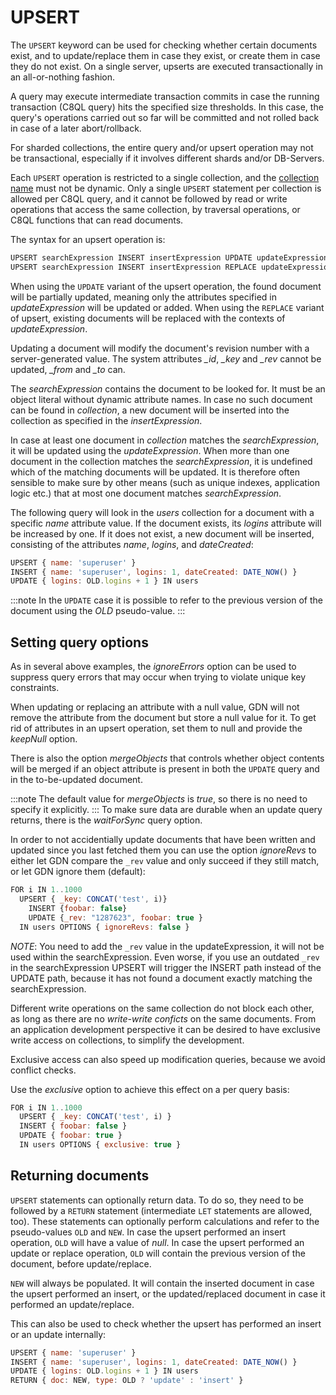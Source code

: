 
UPSERT
======

The `UPSERT` keyword can be used for checking whether certain documents exist, and to update/replace them in case they exist, or create them in case they do not exist. On a single server, upserts are executed transactionally in an all-or-nothing fashion. 

A query may execute intermediate transaction commits in case the running transaction (C8QL query) hits the specified size thresholds. In this case, the query's operations carried out so far will be committed and not rolled back in case of a later abort/rollback. 

For sharded collections, the entire query and/or upsert operation may not be transactional, especially if it involves different shards and/or DB-Servers.

Each `UPSERT` operation is restricted to a single collection, and the [collection name](../../documents/appendix/glossary.md#collection-name) must not be dynamic. Only a single `UPSERT` statement per collection is allowed per C8QL query, and it cannot be followed by read or write operations that access the same collection, by traversal operations, or C8QL functions that can read documents.

The syntax for an upsert operation is:

```js
UPSERT searchExpression INSERT insertExpression UPDATE updateExpression IN collection options
UPSERT searchExpression INSERT insertExpression REPLACE updateExpression IN collection options
```

When using the `UPDATE` variant of the upsert operation, the found document will be partially updated, meaning only the attributes specified in *updateExpression* will be updated or added. When using the `REPLACE` variant of upsert, existing documents will be replaced with the contexts of *updateExpression*.

Updating a document will modify the document's revision number with a server-generated value. The system attributes *_id*, *_key* and *_rev* cannot be updated, *_from* and *_to* can.

The *searchExpression* contains the document to be looked for. It must be an object literal without dynamic attribute names. In case no such document can be found in *collection*, a new document will be inserted into the collection as specified in the *insertExpression*. 

In case at least one document in *collection* matches the *searchExpression*, it will be updated using the *updateExpression*. When more than one document in the collection matches the *searchExpression*, it is undefined which of the matching documents will be updated. It is therefore often sensible to make sure by other means (such as unique indexes, application logic etc.) that at most one document matches *searchExpression*.

The following query will look in the *users* collection for a document with a specific *name* attribute value. If the document exists, its *logins* attribute will be increased by one. If it does not exist, a new document will be inserted, consisting of the attributes *name*, *logins*, and *dateCreated*:

```js
UPSERT { name: 'superuser' } 
INSERT { name: 'superuser', logins: 1, dateCreated: DATE_NOW() } 
UPDATE { logins: OLD.logins + 1 } IN users
```

:::note
In the `UPDATE` case it is possible to refer to the previous version of the document using the *OLD* pseudo-value.
:::

Setting query options
---------------------

As in several above examples, the *ignoreErrors* option can be used to suppress query errors that may occur when trying to violate unique key constraints.

When updating or replacing an attribute with a null value, GDN will not remove the attribute from the document but store a null value for it. To get rid of attributes in an upsert operation, set them to null and provide the *keepNull* option.

There is also the option *mergeObjects* that controls whether object contents will be merged if an object attribute is present in both the `UPDATE` query and in the to-be-updated document.

:::note
The default value for *mergeObjects* is *true*, so there is no need to specify it explicitly.
:::
To make sure data are durable when an update query returns, there is the *waitForSync* query option.

In order to not accidentially update documents that have been written and updated since you last fetched them you can use the option *ignoreRevs* to either let GDN compare the `_rev` value and only succeed if they still match, or let GDN ignore them (default):

```js
FOR i IN 1..1000
  UPSERT { _key: CONCAT('test', i)}
    INSERT {foobar: false}
    UPDATE {_rev: "1287623", foobar: true }
  IN users OPTIONS { ignoreRevs: false }
```

*NOTE*: You need to add the `_rev` value in the updateExpression, it will not be used within the searchExpression. Even worse, if you use an outdated `_rev` in the searchExpression UPSERT will trigger the INSERT path instead of the UPDATE path, because it has not found a document exactly matching the searchExpression.

Different write operations on the same collection do not block each other, as long as there are no _write-write conficts_ on the same documents. From an application development perspective it can be desired to have exclusive write access on collections, to simplify the development. 

Exclusive access can also speed up modification queries, because we avoid conflict checks.

Use the *exclusive* option to achieve this effect on a per query basis:

```js
FOR i IN 1..1000
  UPSERT { _key: CONCAT('test', i) }
  INSERT { foobar: false }
  UPDATE { foobar: true }
  IN users OPTIONS { exclusive: true }
```

Returning documents
-------------------

`UPSERT` statements can optionally return data. To do so, they need to be followed by a `RETURN` statement (intermediate `LET` statements are allowed, too). These statements can optionally perform calculations and refer to the pseudo-values `OLD` and `NEW`. In case the upsert performed an insert operation, `OLD` will have a value of *null*. In case the upsert performed an update or replace operation, `OLD` will contain the previous version of the document, before update/replace.

`NEW` will always be populated. It will contain the inserted document in case the upsert performed an insert, or the updated/replaced document in case it performed an update/replace.

This can also be used to check whether the upsert has performed an insert or an update internally:

```js
UPSERT { name: 'superuser' } 
INSERT { name: 'superuser', logins: 1, dateCreated: DATE_NOW() } 
UPDATE { logins: OLD.logins + 1 } IN users
RETURN { doc: NEW, type: OLD ? 'update' : 'insert' }
```
